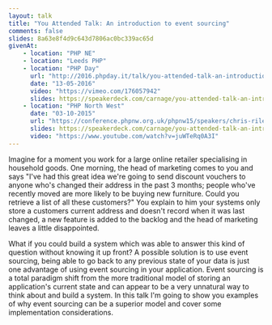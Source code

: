 ```yaml
---
layout: talk
title: "You Attended Talk: An introduction to event sourcing"
comments: false
slides: 8a63e8f4d9c643d7806ac0bc339ac65d
givenAt:
    - location: "PHP NE"
    - location: "Leeds PHP"
    - location: "PHP Day"
      url: "http://2016.phpday.it/talk/you-attended-talk-an-introduction-to-event-sourcing/"
      date: "13-05-2016"
      video: "https://vimeo.com/176057942"
      slides: https://speakerdeck.com/carnage/you-attended-talk-an-introduction-to-event-sourcing-short
    - location: "PHP North West"
      date: "03-10-2015"
      url: "https://conference.phpnw.org.uk/phpnw15/speakers/chris-riley/"
      slides: https://speakerdeck.com/carnage/you-attended-talk-an-introduction-to-event-sourcing
      video: "https://www.youtube.com/watch?v=juWTeRq0A3I"
---
```


Imagine for a moment you work for a large online retailer specialising in household goods. One morning, the head of marketing comes to you and says "I've had this great idea we're going to send discount vouchers to anyone who's changed their address in the past 3 months; people who've recently moved are more likely to be buying new furniture. Could you retrieve a list of all these customers?" You explain to him your systems only store a customers current address and doesn't record when it was last changed, a new feature is added to the backlog and the head of marketing leaves a little disappointed. 

What if you could build a system which was able to answer this kind of question without knowing it up front? A possible solution is to use event sourcing, being able to go back to any previous state of your data is just one advantage of using event sourcing in your application. Event sourcing is a total paradigm shift from the more traditional model of storing an application's current state and can appear to be a very unnatural way to think about and build a system. In this talk I'm going to show you examples of why event sourcing can be a superior model and cover some implementation considerations. 

